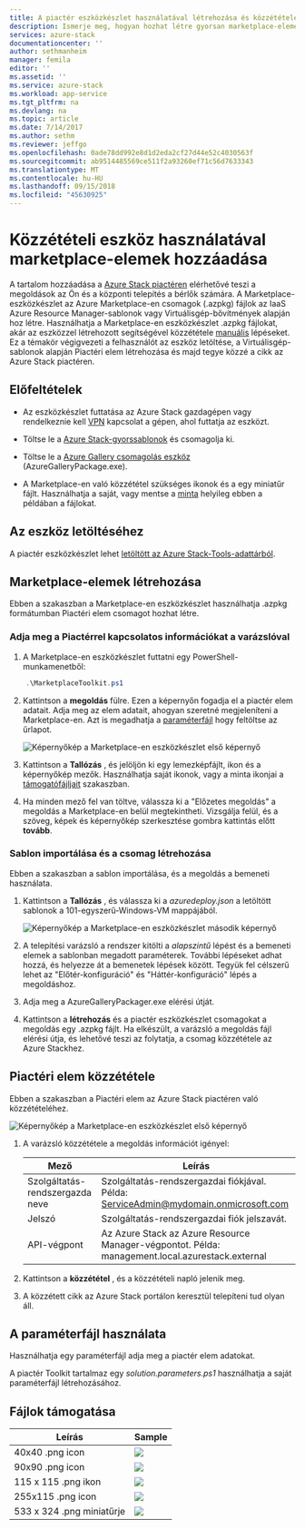 ```yaml
---
title: A piactér eszközkészlet használatával létrehozása és közzététele a marketplace-elemek |} A Microsoft Docs
description: Ismerje meg, hogyan hozhat létre gyorsan marketplace-elemek a közzétételi eszközkészlet
services: azure-stack
documentationcenter: ''
author: sethmanheim
manager: femila
editor: ''
ms.assetid: ''
ms.service: azure-stack
ms.workload: app-service
ms.tgt_pltfrm: na
ms.devlang: na
ms.topic: article
ms.date: 7/14/2017
ms.author: sethm
ms.reviewer: jeffgo
ms.openlocfilehash: 0ade78dd992e8d1d2eda2cf27d44e52c4030563f
ms.sourcegitcommit: ab9514485569ce511f2a93260ef71c56d7633343
ms.translationtype: MT
ms.contentlocale: hu-HU
ms.lasthandoff: 09/15/2018
ms.locfileid: "45630925"
---
```

#  <a name="add-marketplace-items-using-publishing-tool"></a>Közzétételi eszköz használatával marketplace-elemek hozzáadása
A tartalom hozzáadása a [Azure Stack piactéren](azure-stack-marketplace.md) elérhetővé teszi a megoldások az Ön és a központi telepítés a bérlők számára.  A Marketplace-eszközkészlet az Azure Marketplace-en csomagok (.azpkg) fájlok az IaaS Azure Resource Manager-sablonok vagy Virtuálisgép-bővítmények alapján hoz létre.  Használhatja a Marketplace-en eszközkészlet .azpkg fájlokat, akár az eszközzel létrehozott segítségével közzététele [manuális](azure-stack-create-and-publish-marketplace-item.md) lépéseket.  Ez a témakör végigvezeti a felhasználót az eszköz letöltése, a Virtuálisgép-sablonok alapján Piactéri elem létrehozása és majd tegye közzé a cikk az Azure Stack piactéren.     


## <a name="prerequisites"></a>Előfeltételek
 - Az eszközkészlet futtatása az Azure Stack gazdagépen vagy rendelkeznie kell [VPN](azure-stack-connect-azure-stack.md#connect-to-azure-stack-with-vpn) kapcsolat a gépen, ahol futtatja az eszközt.

 - Töltse le a [Azure Stack-gyorssablonok](https://github.com/Azure/AzureStack-QuickStart-Templates/archive/master.zip) és csomagolja ki.

 - Töltse le a [Azure Gallery csomagolás eszköz](http://aka.ms/azurestackmarketplaceitem) (AzureGalleryPackage.exe). 

 - A Marketplace-en való közzététel szükséges ikonok és a egy miniatűr fájlt.  Használhatja a saját, vagy mentse a [minta](azure-stack-marketplace-publisher.md#support-files) helyileg ebben a példában a fájlokat.

## <a name="download-the-tool"></a>Az eszköz letöltéséhez
A piactér eszközkészlet lehet [letöltött az Azure Stack-Tools-adattárból](azure-stack-powershell-download.md).


##  <a name="create-marketplace-items"></a>Marketplace-elemek létrehozása
Ebben a szakaszban a Marketplace-en eszközkészlet használhatja .azpkg formátumban Piactéri elem csomagot hozhat létre.  

### <a name="provide-marketplace-information-with-wizard"></a>Adja meg a Piactérrel kapcsolatos információkat a varázslóval
1. A Marketplace-en eszközkészlet futtatni egy PowerShell-munkamenetből:
```PowerShell
    .\MarketplaceToolkit.ps1
```

2. Kattintson a **megoldás** fülre.  Ezen a képernyőn fogadja el a piactér elem adatait. Adja meg az elem adatait, ahogyan szeretné megjeleníteni a Marketplace-en.  Azt is megadhatja a [paraméterfájl](azure-stack-marketplace-publisher.md#use-a-parameters-file) hogy feltöltse az űrlapot.  
    
    ![Képernyőkép a Marketplace-en eszközkészlet első képernyő](./media/azure-stack-marketplace-publisher/image7.png)
3. Kattintson a **Tallózás** , és jelöljön ki egy lemezképfájlt, ikon és a képernyőkép mezők.  Használhatja saját ikonok, vagy a minta ikonjai a [támogatófájljait](azure-stack-marketplace-publisher.md#support-files) szakaszban.
4. Ha minden mező fel van töltve, válassza ki a "Előzetes megoldás" a megoldás a Marketplace-en belül megtekintheti.  Vizsgálja felül, és a szöveg, képek és képernyőkép szerkesztése gombra kattintás előtt **tovább**.  

### <a name="import-template-and-create-package"></a>Sablon importálása és a csomag létrehozása
Ebben a szakaszban a sablon importálása, és a megoldás a bemeneti használata.

1.  Kattintson a **Tallózás** , és válassza ki a *azuredeploy.json* a letöltött sablonok a 101-egyszerű-Windows-VM mappájából.

    ![Képernyőkép a Marketplace-en eszközkészlet második képernyő](./media/azure-stack-marketplace-publisher/image8.png)
2.  A telepítési varázsló a rendszer kitölti a *alapszintű* lépést és a bemeneti elemek a sablonban megadott paraméterek.  További lépéseket adhat hozzá, és helyezze át a bemenetek lépések között.  Tegyük fel célszerű lehet az "Előtér-konfiguráció" és "Háttér-konfiguráció" lépés a megoldáshoz.
3.  Adja meg a AzureGalleryPackager.exe elérési útját.  
4.  Kattintson a **létrehozás** és a piactér eszközkészlet csomagokat a megoldás egy .azpkg fájlt.  Ha elkészült, a varázsló a megoldás fájl elérési útja, és lehetővé teszi az folytatja, a csomag közzététele az Azure Stackhez.


## <a name="publish-marketplace-items"></a>Piactéri elem közzététele
Ebben a szakaszban a Piactéri elem az Azure Stack piactéren való közzétételéhez.

![Képernyőkép a Marketplace-en eszközkészlet első képernyő](./media/azure-stack-marketplace-publisher/image9.png)

1.  A varázsló közzététele a megoldás információt igényel:
    
    |Mező|Leírás|
    |-----|-----|
    | Szolgáltatás-rendszergazda neve | Szolgáltatás-rendszergazdai fiókjával.  Példa:  ServiceAdmin@mydomain.onmicrosoft.com |
    | Jelszó | Szolgáltatás-rendszergazdai fiók jelszavát. |
    | API-végpont | Az Azure Stack az Azure Resource Manager-végpontot.  Példa: management.local.azurestack.external |
2.  Kattintson a **közzététel** , és a közzétételi napló jelenik meg.
3.  A közzétett cikk az Azure Stack portálon keresztül telepíteni tud olyan áll.


## <a name="use-a-parameters-file"></a>A paraméterfájl használata
Használhatja egy paraméterfájl adja meg a piactér elem adatokat.  

A piactér Toolkit tartalmaz egy *solution.parameters.ps1* használhatja a saját paraméterfájl létrehozásához.


## <a name="support-files"></a>Fájlok támogatása
| Leírás | Sample |
| ----- | ----- |
| 40x40 .png icon | ![](./media/azure-stack-marketplace-publisher/image1.png) |
| 90x90 .png icon | ![](./media/azure-stack-marketplace-publisher/image2.png) |
| 115 x 115 .png ikon | ![](./media/azure-stack-marketplace-publisher/image3.png) |
| 255x115 .png icon | ![](./media/azure-stack-marketplace-publisher/image4.png) |
| 533 x 324 .png miniatűrje | ![](./media/azure-stack-marketplace-publisher/image5.png) |


